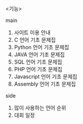 <기능>

main
1. 사이트 이용 안내
2. C 언어 기초 문제집
3. Python 언어 기초 문제집
4. JAVA 언어 기초 문제집
5. SQL 언어 기초 문제집
6. PHP 언어 기초 문제집
7. Javascript 언어 기초 문제집
8. Assembly 언어 기초 문제집

side
1. 많이 사용하는 언어 순위
2. 대회 일정